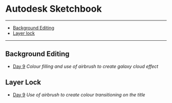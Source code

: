 # Autodesk Sketchbook
***

* [Background Editing](#background-editing)
* [Layer lock](#layer-lock)

***
## Background Editing
* [Day 9](https://github.com/VikkiWalls/30-Day-Map-Challenge-2022#space)
_Colour filling and use of airbrush to create galaxy cloud effect_

## Layer Lock
* [Day 9](https://github.com/VikkiWalls/30-Day-Map-Challenge-2022#space)
_Use of airbrush to create colour transitioning on the title_